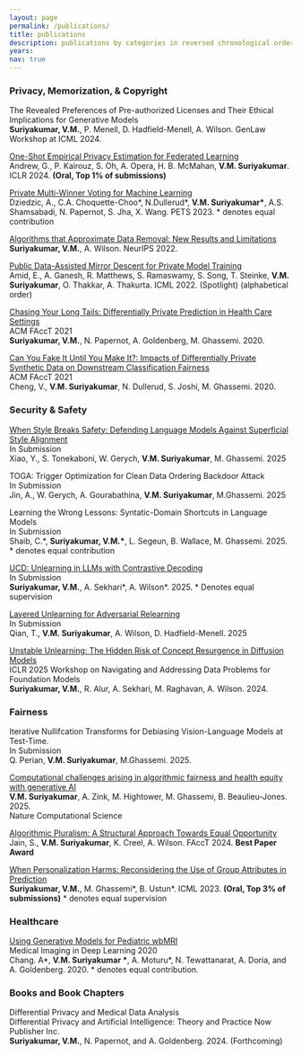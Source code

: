 ```yaml
---
layout: page
permalink: /publications/
title: publications
description: publications by categories in reversed chronological order.
years:
nav: true
---
```


### Privacy, Memorization, & Copyright

The Revealed Preferences of Pre-authorized Licenses and Their Ethical Implications for Generative Models    
**Suriyakumar, V.M.**, P. Menell, D. Hadfield-Menell, A. Wilson. GenLaw Workshop at ICML 2024.

[One-Shot Empirical Privacy Estimation for Federated Learning](https://arxiv.org/abs/2302.03098)   
Andrew, G., P. Kairouz, S. Oh, A. Opera, H. B. McMahan, **V.M. Suriyakumar**. ICLR 2024. **(Oral, Top 1% of submissions)** 

[Private Multi-Winner Voting for Machine Learning](https://arxiv.org/abs/2211.15410)  
Dziedzic, A., C.A. Choquette-Choo\*, N.Dullerud\*, **V.M. Suriyakumar\***, A.S. Shamsabadi, N. Papernot, S. Jha, X. Wang. PETS 2023. * denotes equal contribution

[Algorithms that Approximate Data Removal: New Results and Limitations](https://arxiv.org/abs/2209.12269)   
**Suriyakumar, V.M.**, A. Wilson. NeurIPS 2022. 

[Public Data-Assisted Mirror Descent for Private Model Training](https://arxiv.org/abs/2112.00193)   
Amid, E., A. Ganesh, R. Matthews, S. Ramaswamy, S. Song, T. Steinke, **V.M. Suriyakumar**, O. Thakkar, A. Thakurta. ICML 2022. (Spotlight) (alphabetical order)

[Chasing Your Long Tails: Differentially Private Prediction in Health Care Settings](https://arxiv.org/abs/2010.06667)    
ACM FAccT 2021  
**Suriyakumar, V.M.**, N. Papernot, A. Goldenberg, M. Ghassemi. 2020.

[Can You Fake It Until You Make It?: Impacts of Differentially Private Synthetic Data on Downstream Classification Fairness ](https://dl.acm.org/doi/10.1145/3442188.3445879)  
ACM FAccT 2021  
Cheng, V., **V.M. Suriyakumar**, N. Dullerud, S. Joshi, M. Ghassemi. 2020.

### Security & Safety

[When Style Breaks Safety: Defending Language Models Against Superficial Style Alignment
](https://arxiv.org/abs/2506.07452)  
In Submission  
Xiao, Y., S. Tonekaboni, W. Gerych, **V.M. Suriyakumar**, M. Ghassemi. 2025  

TOGA: Trigger Optimization for Clean Data Ordering Backdoor Attack   
In Submission  
Jin, A., W. Gerych, A. Gourabathina, **V.M. Suriyakumar**, M.Ghassemi. 2025

Learning the Wrong Lessons: Syntatic-Domain Shortcuts in Language Models   
In Submission  
Shaib, C.\*, **Suriyakumar, V.M.\***, L. Segeun, B. Wallace, M. Ghassemi. 2025. * denotes equal contribution

[UCD: Unlearning in LLMs with Contrastive Decoding](http://arxiv.org/abs/2506.12097)  
In Submission   
**Suriyakumar, V.M.**, A. Sekhari\*, A. Wilson\*. 2025. \* Denotes equal supervision

[Layered Unlearning for Adversarial Relearning](https://arxiv.org/pdf/2505.09500)   
In Submission   
Qian, T., **V.M. Suriyakumar**, A. Wilson, D. Hadfield-Menell. 2025

[Unstable Unlearning: The Hidden Risk of Concept Resurgence in Diffusion Models](https://arxiv.org/abs/2410.08074)   
ICLR 2025 Workshop on Navigating and Addressing Data Problems for Foundation Models  
**Suriyakumar, V.M.**, R. Alur, A. Sekhari, M. Raghavan, A. Wilson. 2024.

### Fairness

Iterative Nullifcation Transforms for Debiasing
Vision-Language Models at Test-Time.  
In Submission    
Q. Perian, **V.M. Suriyakumar**, M.Ghassemi. 2025.  

[Computational challenges arising in algorithmic fairness and health equity with generative AI](https://www.nature.com/articles/s43588-025-00806-9)   
**V.M. Suriyakumar**, A. Zink, M. Hightower, M. Ghassemi, B. Beaulieu-Jones. 2025.  
Nature Computational Science 

[Algorithmic Pluralism: A Structural Approach Towards Equal Opportunity](https://arxiv.org/abs/2305.08157)   
Jain, S., **V.M. Suriyakumar**, K. Creel, A. Wilson. FAccT 2024. **Best Paper Award**

[When Personalization Harms: Reconsidering the Use of Group Attributes in Prediction](https://arxiv.org/abs/2206.02058)   
**Suriyakumar, V.M.**, M. Ghassemi\*, B. Ustun\*. ICML 2023. **(Oral, Top 3% of submissions)** * denotes equal supervision

### Healthcare

[Using Generative Models for Pediatric wbMRI](https://arxiv.org/abs/2006.00727)   
Medical Imaging in Deep Learning 2020  
Chang. A\*, **V.M. Suriyakumar \***, A. Moturu\*, N. Tewattanarat, A. Doria, and A. Goldenberg.  2020. * denotes equal contribution.

### Books and Book Chapters

Differential Privacy and Medical Data Analysis  
Differential Privacy and Artificial Intelligence: Theory and Practice
Now Publisher Inc.  
**Suriyakumar, V.M.**, N. Papernot, and A. Goldenberg. 2024. (Forthcoming)

